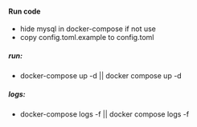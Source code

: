 #### Run code
- hide mysql in docker-compose if not use
- copy config.toml.example to config.toml

##### run:
- docker-compose up -d || docker compose up -d
##### logs:
- docker-compose logs -f || docker compose logs -f
